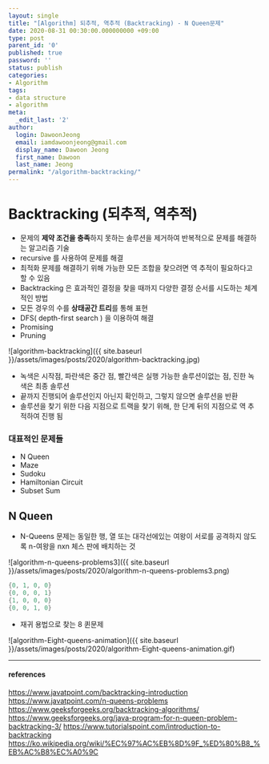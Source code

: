 ```yaml
---
layout: single
title: "[Algorithm] 되추적, 역추적 (Backtracking) - N Queen문제"
date: 2020-08-31 00:30:00.000000000 +09:00
type: post
parent_id: '0'
published: true
password: ''
status: publish
categories:
- Algorithm
tags:
- data structure
- algorithm
meta:
  _edit_last: '2'
author:
  login: DawoonJeong
  email: iamdawoonjeong@gmail.com
  display_name: Dawoon Jeong
  first_name: Dawoon
  last_name: Jeong
permalink: "/algorithm-backtracking/"
---
```

# Backtracking (되추적, 역추적)
- 문제의 **제약 조건을 충족**하지 못하는 솔루션을 제거하여 반복적으로 문제를 해결하는 알고리즘 기술
- recursive 를 사용하여 문제를 해결
- 최적화 문제를 해결하기 위해 가능한 모든 조합을 찾으려면 역 추적이 필요하다고 할 수 있음
- Backtracking 은 효과적인 결정을 찾을 때까지 다양한 결정 순서를 시도하는 체계적인 방법
- 모든 경우의 수를 **상태공간 트리**를 통해 표현
- DFS( depth-first search ) 을 이용하여 해결
- Promising
- Pruning


![algorithm-backtracking]({{ site.baseurl }}/assets/images/posts/2020/algorithm-backtracking.jpg)


- 녹색은 시작점, 파란색은 중간 점, 빨간색은 실행 가능한 솔루션이없는 점, 진한 녹색은 최종 솔루션
- 끝까지 진행되어 솔루션인지 아닌지 확인하고, 그렇지 않으면 솔루션을 반환
- 솔루션을 찾기 위한 다음 지점으로 트랙을 찾기 위해, 한 단계 뒤의 지점으로 역 추적하여 진행 됨


### 대표적인 문제들
- N Queen
- Maze
- Sudoku
- Hamiltonian Circuit
- Subset Sum



## N Queen
- N-Queens 문제는 동일한 행, 열 또는 대각선에있는 여왕이 서로를 공격하지 않도록 n-여왕을 nxn 체스 판에 배치하는 것

![algorithm-n-queens-problems3]({{ site.baseurl }}/assets/images/posts/2020/algorithm-n-queens-problems3.png)


```java
{0, 1, 0, 0}
{0, 0, 0, 1}
{1, 0, 0, 0}
{0, 0, 1, 0}
```


- 재귀 용법으로 찾는 8 퀸문제  


![algorithm-Eight-queens-animation]({{ site.baseurl }}/assets/images/posts/2020/algorithm-Eight-queens-animation.gif)


---

#### references
<https://www.javatpoint.com/backtracking-introduction>  
<https://www.javatpoint.com/n-queens-problems>  
<https://www.geeksforgeeks.org/backtracking-algorithms/>  
<https://www.geeksforgeeks.org/java-program-for-n-queen-problem-backtracking-3/>
<https://www.tutorialspoint.com/introduction-to-backtracking>   
<https://ko.wikipedia.org/wiki/%EC%97%AC%EB%8D%9F_%ED%80%B8_%EB%AC%B8%EC%A0%9C>
